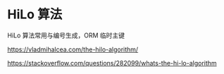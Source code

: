 # HiLo 算法

HiLo 算法常用与编号生成，ORM 临时主键









https://vladmihalcea.com/the-hilo-algorithm/

https://stackoverflow.com/questions/282099/whats-the-hi-lo-algorithm